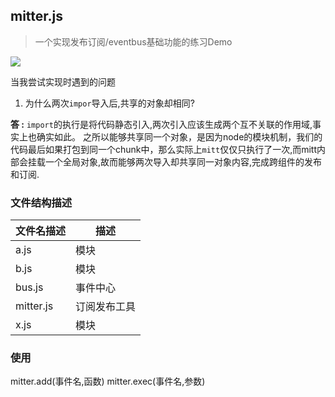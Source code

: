 ## mitter.js

>一个实现发布订阅/eventbus基础功能的练习Demo

![](https://pic-1300230199.cos.ap-guangzhou.myqcloud.com/NewPic/202205261547679.png)

当我尝试实现时遇到的问题

1. 为什么两次`impor`导入后,共享的对象却相同?

**答 :**
`import`的执行是将代码静态引入,两次引入应该生成两个互不关联的作用域,事实上也确实如此。
之所以能够共享同一个对象，是因为node的模块机制，我们的代码最后如果打包到同一个chunk中，那么实际上`mitt`仅仅只执行了一次,而mitt内部会挂载一个全局对象,故而能够两次导入却共享同一对象内容,完成跨组件的发布和订阅.

### 文件结构描述
| 文件名描述 | 描述         |
| ---------- | ------------ |
| a.js       | 模块         |
| b.js       | 模块         |
| bus.js     | 事件中心     |
| mitter.js  | 订阅发布工具 |
| x.js       | 模块         |

### 使用
mitter.add(事件名,函数)
mitter.exec(事件名,参数)
